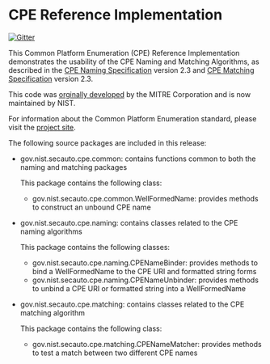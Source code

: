 # CPE Reference Implementation
[![Gitter](https://img.shields.io/gitter/room/usnistgov-cpe-ri/community.svg?style=flat-square)](https://gitter.im/usnistgov-cpe-ri/community)

This Common Platform Enumeration (CPE) Reference Implementation demonstrates the usability of the CPE Naming and Matching Algorithms, as described in the [CPE Naming Specification](https://csrc.nist.gov/publications/detail/nistir/7695/final) version 2.3 and [CPE Matching Specification](https://csrc.nist.gov/publications/detail/nistir/7696/final) version 2.3. 

This code was [orginally developed](https://cpe.mitre.org/specification/#downloads) by the MITRE Corporation and is now maintained by NIST.

For information about the Common Platform Enumeration standard, please visit the [project site](https://csrc.nist.gov/projects/security-content-automation-protocol/specifications/cpe/). 

The following source packages are included in this release:

- gov.nist.secauto.cpe.common: contains functions common to both the naming and matching packages

   This package contains the following class:

   - gov.nist.secauto.cpe.common.WellFormedName: provides methods to construct an unbound CPE name

- gov.nist.secauto.cpe.naming: contains classes related to the CPE naming algorithms

   This package contains the following classes:

   - gov.nist.secauto.cpe.naming.CPENameBinder: provides methods to bind a WellFormedName to the CPE URI and formatted string forms
   - gov.nist.secauto.cpe.naming.CPENameUnbinder: provides methods to unbind a CPE URI or formatted string into a WellFormedName

- gov.nist.secauto.cpe.matching: contains classes related to the CPE matching algorithm

   This package contains the following class:

   - gov.nist.secauto.cpe.matching.CPENameMatcher: provides methods to test a match between two different CPE names


